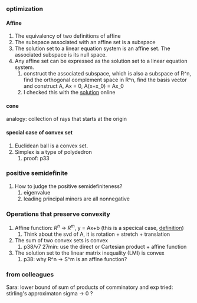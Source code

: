 ### optimization
#### Affine
1. The equivalency of two definitions of affine
2. The subspace associated with an affine set is a subspace
3. The solution set to a linear equation system is an affine set. The associated subspace is its null space.
4. Any affine set can be expressed as the solution set to a linear equation system.
   1. construct the associated subspace, which is also a subspace of R^n, find the orthogonal complement space in R^n, find the basis vector and construct A, Ax = 0, A(x+x_0) = Ax_0
   2. I checked this with the [solution](https://math.stackexchange.com/questions/2812843/every-affine-set-can-be-expressed-as-the-solution-set-of-a-system-of-linear-equa) online 

#### cone 
analogy: collection of rays that starts at the origin 

#### special case of convex set
1. Euclidean ball is a convex set.
2. Simplex is a type of polydedron
   1. proof: p33
### positive semidefinite
1. How to judge the positive semidefiniteness?
   1. eigenvalue
   2. leading principal minors are all nonnegative

### Operations that preserve convexity
1. Affine function: $R^n$ -> $R^m$, y = Ax+b (this is a specical case, [definition](https://mathworld.wolfram.com/AffineFunction.html))
   1. Think about the svd of A, it is rotation + stretch + translation
2. The sum of two convex sets is convex
   1. p38/v7 27min: use the direct or Cartesian product + affine function
3. The solution set to the linear matrix inequality (LMI) is convex
   1. p38: why R^n -> S^m is an affine function? 
### from colleagues
Sara: lower bound of sum of products of comminatory and exp
tried: stirling's approximaton
sigma -> 0 ?